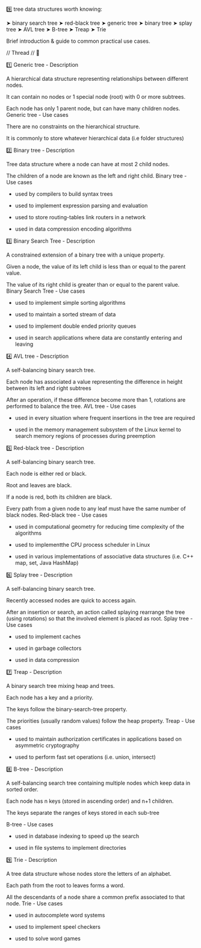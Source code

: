 9️⃣ tree data structures worth knowing:

➤ binary search tree
➤ red-black tree
➤ generic tree
➤ binary tree
➤ splay tree
➤ AVL tree
➤ B-tree
➤ Treap
➤ Trie

Brief introduction & guide to common practical use cases.

// Thread // 🧵

1️⃣ Generic tree - Description

A hierarchical data structure representing relationships between different nodes.

It can contain no nodes or 1 special node (root) with 0 or more subtrees.

Each node has only 1 parent node, but can have many children nodes. Generic tree - Use cases

There are no constraints on the hierarchical structure.

It is commonly to store whatever hierarchical data (i.e folder structures)

2️⃣ Binary tree - Description

Tree data structure where a node can have at most 2 child nodes.

The children of a node are known as the left and right child. Binary tree - Use cases

- used by compilers to build syntax trees

- used to implement expression parsing and evaluation

- used to store routing-tables link routers in a network

- used in data compression encoding algorithms

3️⃣ Binary Search Tree - Description

A constrained extension of a binary tree with a unique property.

Given a node, the value of its left child is less than or equal to the parent value.

The value of its right child is greater than or equal to the parent value. Binary Search Tree - Use cases

- used to implement simple sorting algorithms

- used to maintain a sorted stream of data

- used to implement double ended priority queues

- used in search applications where data are constantly entering and leaving

4️⃣ AVL tree - Description

A self-balancing binary search tree.

Each node has associated a value representing the difference in height between its left and right subtrees

After an operation, if these difference become more than 1, rotations are performed to balance the tree. AVL tree - Use cases

- used in every situation where frequent insertions in the tree are required

- used in the memory management subsystem of the Linux kernel to search memory regions of processes during preemption

5️⃣ Red-black tree - Description

A self-balancing binary search tree.

Each node is either red or black.

Root and leaves are black.

If a node is red, both its children are black.

Every path from a given node to any leaf must have the same number of black nodes. Red-black tree - Use cases

- used in computational geometry for reducing time complexity of the algorithms

- used to implementthe CPU process scheduler in Linux

- used in various implementations of associative data structures (i.e. C++ map, set, Java HashMap)

6️⃣ Splay tree - Description

A self-balancing binary search tree.

Recently accessed nodes are quick to access again.

After an insertion or search, an action called splaying rearrange the tree (using rotations) so that the involved element is placed as root. Splay tree - Use cases

- used to implement caches

- used in garbage collectors

- used in data compression

7️⃣ Treap - Description

A binary search tree mixing heap and trees.

Each node has a key and a priority.

The keys follow the binary-search-tree property.

The priorities (usually random values) follow the heap property. Treap - Use cases

- used to maintain authorization certificates in applications based on asymmetric cryptography

- used to perform fast set operations (i.e. union, intersect)

8️⃣ B-tree - Description

A self-balancing search tree containing multiple nodes which keep data in sorted order.

Each node has n keys (stored in ascending order) and n+1 children.

The keys separate the ranges of keys stored in each sub-tree

B-tree - Use cases

- used in database indexing to speed up the search

- used in file systems to implement directories

9️⃣ Trie - Description

A tree data structure whose nodes store the letters of an alphabet.

Each path from the root to leaves forms a word.

All the descendants of a node share a common prefix associated to that node. Trie - Use cases

- used in autocomplete word systems

- used to implement speel checkers

- used to solve word games
